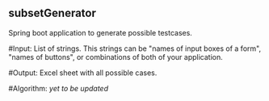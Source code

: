 ## subsetGenerator
Spring boot application to generate possible testcases.

#Input:
List of strings. This strings can be "names of input boxes of a form", "names of buttons", or combinations of both of your application.

#Output:
Excel sheet with all possible cases.

#Algorithm:
*yet to be updated*
